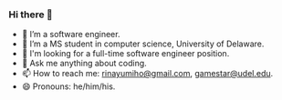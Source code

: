 ### Hi there 👋

<!--
**rinayumiho/rinayumiho** is a ✨ _special_ ✨ repository because its `README.md` (this file) appears on your GitHub profile.

Here are some ideas to get you started:

- 🔭 I’m a software engineer
- 🌱 I’m currently learning ...
- 👯 I’m looking to collaborate on ...
- 🤔 I’m looking for help with ...
- 💬 Ask me about ...
- 📫 How to reach me: ...
- 😄 Pronouns: ...
- ⚡ Fun fact: ...
-->

- 🔭 I’m a software engineer.
- 🌱 I’m a MS student in computer science, University of Delaware.
- 👯 I'm looking for a full-time software engineer position.
- 💬 Ask me anything about coding.
- 📫 How to reach me: rinayumiho@gmail.com, gamestar@udel.edu.
- 😄 Pronouns: he/him/his.
